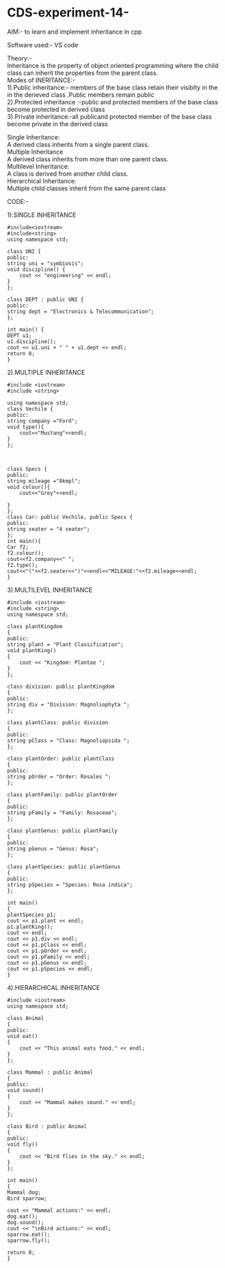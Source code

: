 # CDS-experiment-14-

AIM:- to learn and implement inheritance in cpp <br>

Software used:- VS code 

Theory:-<br>
Inheritance is the property of object oriented programming where the child class can inherit the properties from the parent class.<br>
Modes of INERITANCE:-<br>
1).Public inheritance:- members of the base class retain their visiblty in the in the derieved class .Public members remain public<br>
2).Protected inheritance :-public and protected members of the base class become protected in derived class<br>
3).Private inheritance:-all publicand protected member of the base class become private in the derived class<br>

Single Inheritance:<br>
A derived class inherits from a single parent class.<br>
Multiple Inheritance<br>
A derived class inherits from more than one parent class.<br>
Multilevel Inheritance:<br>
A class is derived from another child class.<br>
Hierarchical Inheritance:<br>
Multiple child classes inherit from the same parent class<br>

CODE:-

1).SINGLE INHERITANCE <br>

    #include<iostream>
    #include<string>
    using namespace std;

    class UNI {
    public:
    string uni = "symbiosis";
    void discipline() {
        cout << "engineering" << endl;
    }
    };

    class DEPT : public UNI {
    public:
    string dept = "Electronics & Telecommunication";
    };

    int main() {
    DEPT u1;
    u1.discipline();
    cout << u1.uni + " " + u1.dept << endl;
    return 0;
    }

2).MULTIPLE INHERITANCE <br>

    #include <iostream>
    #include <string>

    using namespace std;
    class Vechile {
    public:
    string company ="Ford";
    void type(){
        cout<<"Mustang"<<endl;
    }
    };



    class Specs {
    public:
    string mileage ="8kmpl";
    void colour(){
        cout<<"Grey"<<endl;

    }
    };
    class Car: public Vechile, public Specs {
    public:
    string seater = "4 seater";
    };
    int main(){
    Car f2;
    f2.colour();
    cout<<f2.company<<" ";
    f2.type();
    cout<<"("<<f2.seater<<")"<<endl<<"MILEAGE:"<<f2.mileage<<endl;
    }

3).MULTILEVEL INHERITANCE <br>

    #include <iostream>
    #include <string>
    using namespace std;

    class plantKingdom
    {
    public:
    string plant = "Plant Classification";
    void plantKing()
    {
        cout << "Kingdom: Plantae ";
    }
    };

    class division: public plantKingdom
    {
    public:
    string div = "Division: Magnoliophyta ";
    };

    class plantClass: public division
    {
    public:
    string pClass = "Class: Magnoliopsida ";
    };

    class plantOrder: public plantClass
    {
    public:
    string pOrder = "Order: Rosales ";
    };

    class plantFamily: public plantOrder
    {
    public:
    string pFamily = "Family: Rosaceae";
    };

    class plantGenus: public plantFamily
    {
    public:
    string pGenus = "Genus: Rosa";
    };

    class plantSpecies: public plantGenus
    {
    public:
    string pSpecies = "Species: Rosa indica";
    };

    int main()
    {
    plantSpecies p1;
    cout << p1.plant << endl;
    p1.plantKing();
    cout << endl;
    cout << p1.div << endl;
    cout << p1.pClass << endl;
    cout << p1.pOrder << endl;
    cout << p1.pFamily << endl;
    cout << p1.pGenus << endl;
    cout << p1.pSpecies << endl;
    }

4).HIERARCHICAL INHERITANCE<br>

    #include <iostream>
    using namespace std;

    class Animal
    {
    public:
    void eat()
    {
        cout << "This animal eats food." << endl;
    }
    };

    class Mammal : public Animal
    {
    public:
    void sound()
    {
        cout << "Mammal makes sound." << endl;
    }
    };

    class Bird : public Animal
    {
    public:
    void fly()
    {
        cout << "Bird flies in the sky." << endl;
    }
    };

    int main()
    {
    Mammal dog;
    Bird sparrow;

    cout << "Mammal actions:" << endl;
    dog.eat();   
    dog.sound();
    cout << "\nBird actions:" << endl;
    sparrow.eat(); 
    sparrow.fly();

    return 0;
    }

    



